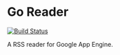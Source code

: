 Go Reader
=========

[![Build Status](https://drone.io/github.com/emptyland/reader/status.png)](https://drone.io/github.com/emptyland/reader/latest)

A RSS reader for Google App Engine.
